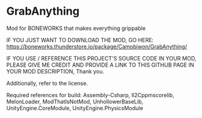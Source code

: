 # GrabAnything
Mod for BONEWORKS that makes everything grippable

IF YOU JUST WANT TO DOWNLOAD THE MOD, GO HERE: https://boneworks.thunderstore.io/package/Camobiwon/GrabAnything/

IF YOU USE / REFERENCE THIS PROJECT'S SOURCE CODE IN YOUR MOD, PLEASE GIVE ME CREDIT AND PROVIDE A LINK TO THIS GITHUB PAGE IN YOUR MOD DESCRIPTION, Thank you.

Additionally, refer to the license.

Required references for build: Assembly-Csharp, Il2Cppmscorelib, MelonLoader, ModThatIsNotMod, UnhollowerBaseLib, UnityEngine.CoreModule, UnityEngine.PhysicsModule
